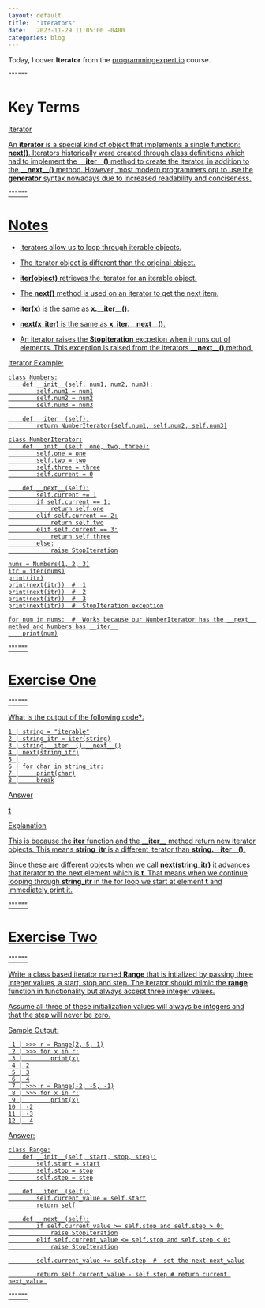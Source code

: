 ```yaml
---
layout: default
title:  "Iterators"
date:   2023-11-29 11:05:00 -0400
categories: blog
---
```


Today, I cover __Iterator__ from the [programmingexpert.io][course-site] course.

""""""

# Key Terms

<u>Iterator<u>

An __iterator__ is a special kind of object that implements a single function: __next()__. Iterators historically were created through class definitions which had to implement the __\_\_iter\_\_()__ method to create the iterator, in addition to the __\_\_next\_\_()__ method. However, most modern programmers opt to use the __generator__ syntax nowadays due to increased readability and conciseness.  

""""""

# Notes

- Iterators allow us to loop through iterable objects.

- The iterator object is different than the original object.

- __iter(object)__ retrieves the iterator for an iterable object.

- The __next()__ method is used on an iterator to get the next item.

- __iter(x)__ is the same as __x.\_\_iter\_\_()__.

- __next(x_iter)__ is the same as __x_iter.\_\_next\_\_()__.

- An iterator raises the __StopIteration__ excpetion when it runs out of elements. This exception is raised from the iterators __\_\_next\_\_()__ method.

Iterator Example:

    class Numbers:
        def __init__(self, num1, num2, num3):
            self.num1 = num1
            self.num2 = num2
            self.num3 = num3

        def __iter__(self):
            return NumberIterator(self.num1, self.num2, self.num3)

    class NumberIterator:
        def __init__(self, one, two, three):
            self.one = one
            self.two = two
            self.three = three
            self.current = 0

        def __next__(self):
            self.current += 1
            if self.current == 1:
                return self.one
            elif self.current == 2:
                return self.two
            elif self.current == 3:
                return self.three
            else:
                raise StopIteration

    nums = Numbers(1, 2, 3)
    itr = iter(nums)
    print(itr)
    print(next(itr))  #  1
    print(next(itr))  #  2
    print(next(itr))  #  3
    print(next(itr))  #  StopIteration exception

    for num in nums:  #  Works because our NumberIterator has the __next__ method and Numbers has __iter__
        print(num)

""""""

# Exercise One

""""""

What is the output of the following code?:

    1 | string = "iterable"
    2 | string_itr = iter(string)
    3 | string.__iter__().__next__()
    4 | next(string_itr)
    5 |
    6 | for char in string_itr:
    7 |     print(char)
    8 |     break

<u>Answer<u>

__t__

<u>Explanation<u>

This is because the __iter__ function and the __\_\_iter\_\___ method return new iterator objects. This means __string_itr__ is a different iterator than __string.\_\_iter\_\_()__.

Since these are different objects when we call __next(string_itr)__ it advances that iterator to the next element which is __t__. That means when we continue looping through __string_itr__ in the for loop we start at element __t__ and immediately print it.

""""""

# Exercise Two

""""""

Write a class based iterator named __Range__ that is intialized by passing three integer values, a start, stop and step. The iterator should mimic the __range__ function in functionality but always accept three integer values.

Assume all three of these initialization values will always be integers and that the step will never be zero.

Sample Output:

     1 | >>> r = Range(2, 5, 1)
     2 | >>> for x in r:
     3 |        print(x)
     4 | 2
     5 | 3
     6 | 4
     7 | >>> r = Range(-2, -5, -1)
     8 | >>> for x in r:
     9 |        print(x)
    10 | -2
    11 | -3
    12 | -4
     
<u>Answer<u>:

    class Range:
        def __init__(self, start, stop, step):
            self.start = start
            self.stop = stop
            self.step = step

        def __iter__(self):
            self.current_value = self.start
            return self
    
        def __next__(self):
            if self.current_value >= self.stop and self.step > 0:
                raise StopIteration
            elif self.current_value <= self.stop and self.step < 0:
                raise StopIteration

            self.current_value += self.step  #  set the next next_value

            return self.current_value - self.step # return current next_value 

""""""

[course-site]: https://www.programmingexpert.io/index